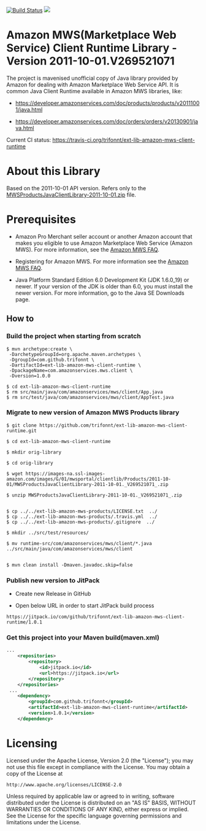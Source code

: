 [![Build Status](https://travis-ci.org/trifonnt/ext-lib-amazon-mws-client-runtime.png?branch=master)](https://travis-ci.org/trifonnt/ext-lib-amazon-mws-client-runtime)
[![](https://jitpack.io/v/trifonnt/ext-lib-amazon-mws-client-runtime.svg)](https://jitpack.io/#trifonnt/ext-lib-amazon-mws-client-runtime)


Amazon MWS(Marketplace Web Service) Client Runtime Library - Version 2011-10-01.V269521071
=============================================================================== 
The project is mavenised unofficial copy of Java library provided by Amazon for dealing with Amazon Marketplace Web Service API.
It is common Java Client Runtime available in Amazon MWS libraries, like:

 - https://developer.amazonservices.com/doc/products/products/v20111001/java.html

 - https://developer.amazonservices.com/doc/orders/orders/v20130901/java.html


Current CI status: https://travis-ci.org/trifonnt/ext-lib-amazon-mws-client-runtime


About this Library
=============================================================================== 

Based on the 2011-10-01 API version.
Refers only to the [MWSProductsJavaClientLibrary-2011-10-01.zip](https://images-na.ssl-images-amazon.com/images/G/01/mwsportal/clientlib/Products/2011-10-01/MWSProductsJavaClientLibrary-2011-10-01._V269521071_.zip) file.


Prerequisites
=============================================================================== 

- Amazon Pro Merchant seller account or another Amazon account that makes you eligible to use Amazon Marketplace Web Service (Amazon MWS). For more information, see the [Amazon MWS FAQ](https://developer.amazonservices.com/gp/mws/faq.html).

- Registering for Amazon MWS. For more information see the [Amazon MWS FAQ](https://developer.amazonservices.com/gp/mws/faq.html).

- Java Platform Standard Edition 6.0 Development Kit (JDK 1.6.0_19) or newer. If your version of the JDK is older than 6.0, you must install the newer version. For more information, go to the Java SE Downloads page. 


## How to

### Build the project when starting from scratch
```shell
$ mvn archetype:create \
 -DarchetypeGroupId=org.apache.maven.archetypes \
 -DgroupId=com.github.trifonnt \
 -DartifactId=ext-lib-amazon-mws-client-runtime \
 -DpackageName=com.amazonservices.mws.client \
 -Dversion=1.0.0

$ cd ext-lib-amazon-mws-client-runtime
$ rm src/main/java/com/amazonservices/mws/client/App.java
$ rm src/test/java/com/amazonservices/mws/client/AppTest.java
```

### Migrate to new version of Amazon MWS Products library
```shell
$ git clone https://github.com/trifonnt/ext-lib-amazon-mws-client-runtime.git

$ cd ext-lib-amazon-mws-client-runtime

$ mkdir orig-library

$ cd orig-library

$ wget https://images-na.ssl-images-amazon.com/images/G/01/mwsportal/clientlib/Products/2011-10-01/MWSProductsJavaClientLibrary-2011-10-01._V269521071_.zip

$ unzip MWSProductsJavaClientLibrary-2011-10-01._V269521071_.zip


$ cp ../../ext-lib-amazon-mws-products/LICENSE.txt  ../
$ cp ../../ext-lib-amazon-mws-products/.travis.yml  ../
$ cp ../../ext-lib-amazon-mws-products/.gitignore  ../

$ mkdir ../src/test/resources/

$ mv runtime-src/com/amazonservices/mws/client/*.java ../src/main/java/com/amazonservices/mws/client


$ mvn clean install -Dmaven.javadoc.skip=false
```

### Publish new version to JitPack

 - Create new Release in GitHub

 - Open below URL in order to start JitPack build process

```shell
https://jitpack.io/com/github/trifonnt/ext-lib-amazon-mws-client-runtime/1.0.1
```

### Get this project into your Maven build(maven.xml)
```xml
...
	<repositories>
		<repository>
		    <id>jitpack.io</id>
		    <url>https://jitpack.io</url>
		</repository>
	</repositories>
 ...
 	<dependency>
	    <groupId>com.github.trifonnt</groupId>
	    <artifactId>ext-lib-amazon-mws-client-runtime</artifactId>
	    <version>1.0.1</version>
	</dependency>
```


Licensing
=============================================================================== 

Licensed under the Apache License, Version 2.0 (the "License");
you may not use this file except in compliance with the License.
You may obtain a copy of the License at

    http://www.apache.org/licenses/LICENSE-2.0

Unless required by applicable law or agreed to in writing, software
distributed under the License is distributed on an "AS IS" BASIS,
WITHOUT WARRANTIES OR CONDITIONS OF ANY KIND, either express or implied.
See the License for the specific language governing permissions and
limitations under the License.
